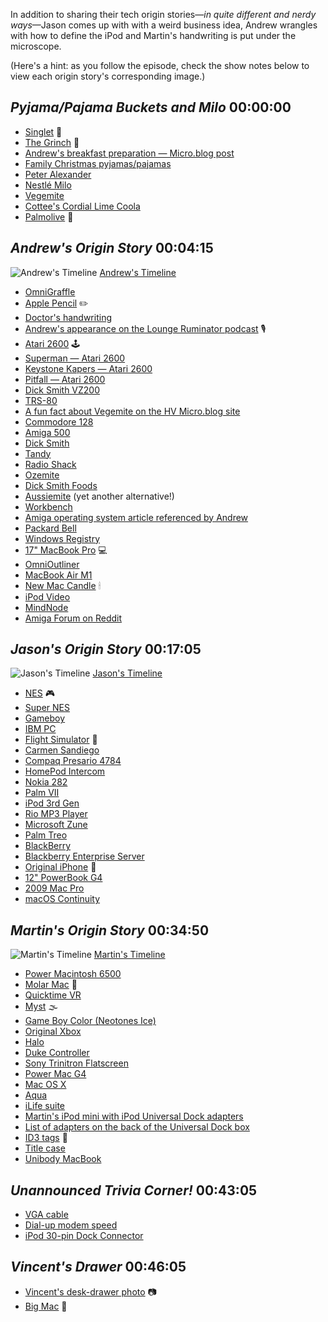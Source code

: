 In addition to sharing their tech origin stories—_in quite different and nerdy ways_—Jason comes up with with a weird business idea, Andrew wrangles with how to define the iPod and Martin's handwriting is put under the microscope.

(Here's a hint: as you follow the episode, check the show notes below to view each origin story's corresponding image.) 

## _Pyjama/Pajama Buckets and Milo_ 00:00:00
- [Singlet](https://www.merriam-webster.com/dictionary/singlet) 🎽
- [The Grinch](https://en.wikipedia.org/wiki/Grinch) 🎁
- [Andrew's breakfast preparation — Micro.blog post](https://blog.andrewcanion.com/2020/10/14/a-day-in.html)
- [Family Christmas pyjamas/pajamas](https://www.ecosia.org/images?q=family%20pajamas)
- [Peter Alexander](https://www.peteralexander.com.au/shop/en/peteralexander/)
- [Nestlé Milo](https://www.nestle.com/brands/allbrands/milo_foodservice)
- [Vegemite](https://en.wikipedia.org/wiki/Vegemite)
- [Cottee's Cordial Lime Coola](https://www.woolworths.com.au/shop/productdetails/362445/cottee-s-cordial-lime-coola)
- [Palmolive](https://www.palmolive.com/en-us) 🧼


## _Andrew's Origin Story_ 00:04:15
![Andrew's Timeline](https://cdn.hemisphericviews.com/Andrew_Timeline.png)
[Andrew's Timeline](cdn.hemisphericviews.com/Andrew_Timeline.png)
- [OmniGraffle](https://www.omnigroup.com/omnigraffle/)
- [Apple Pencil](https://www.apple.com/apple-pencil/) ✏️
- [Doctor's handwriting](https://en.wikipedia.org/wiki/Medical_prescription#Legibility_of_handwritten_prescriptions)
- [Andrew's appearance on the Lounge Ruminator podcast](https://loungeruminator.net/2020/06/02/28-a-potted-computing-history-with-special-ordinary-guest-andrew-canion/) 🎙
- [Atari 2600](https://en.wikipedia.org/wiki/Atari_2600) 🕹
- [Superman — Atari 2600](https://en.wikipedia.org/wiki/Superman_(Atari_2600))
- [Keystone Kapers — Atari 2600](https://en.wikipedia.org/wiki/Keystone_Kapers)
- [Pitfall — Atari 2600](https://en.wikipedia.org/wiki/Pitfall!)
- [Dick Smith VZ200](https://www.ricomputermuseum.org/collections-gallery/foreign-market-personal-computers/dick-smith-vz200)
- [TRS-80](https://en.wikipedia.org/wiki/TRS-80)
- [A fun fact about Vegemite on the HV Micro.blog site](https://hemisphericviews.micro.blog/2020/12/14/in-a-cent.html)
- [Commodore 128](https://en.wikipedia.org/wiki/Commodore_128)
- [Amiga 500](https://en.wikipedia.org/wiki/Amiga_500)
- [Dick Smith](https://www.dicksmith.com.au/da/)
- [Tandy](https://en.wikipedia.org/wiki/Tandy_Electronics)
- [Radio Shack](https://www.radioshack.com)
- [Ozemite](https://springgullyfoods.com.au/product/ozemite-gluten-free-yeast-spread-175g/)
- [Dick Smith Foods](https://dicksmithfoods.com.au)
- [Aussiemite](https://aussiemite.net) (yet another alternative!)
- [Workbench](https://en.wikipedia.org/wiki/Workbench_(AmigaOS))
- [Amiga operating system article referenced by Andrew](https://datagubbe.se/ltmag/)
- [Packard Bell](https://en.wikipedia.org/wiki/Packard_Bell)
- [Windows Registry](https://en.wikipedia.org/wiki/Windows_Registry)
- [17" MacBook Pro](https://everymac.com/systems/apple/macbook_pro/specs/macbook-pro-core-2-duo-2.4-17-santa-rosa-specs.html) 💻
- [OmniOutliner](https://www.omnigroup.com/omnioutliner/)
- [MacBook Air M1](https://www.apple.com/mac/m1/)
- [New Mac Candle](https://www.twelvesouth.com/products/inspire) 🕯
- [iPod Video](https://everymac.com/systems/apple/ipod/specs/ipod_5thgen.html)
- [MindNode](https://mindnode.com)
- [Amiga Forum on Reddit](https://www.reddit.com/r/amiga/)

## _Jason's Origin Story_ 00:17:05
![Jason's Timeline](https://cdn.hemisphericviews.com/Jason_Timeline.png)
[Jason's Timeline](cdn.hemisphericviews.com/Jason_Timeline.png)
- [NES](https://en.wikipedia.org/wiki/Nintendo_Entertainment_System) 🎮
- [Super NES](https://en.wikipedia.org/wiki/Super_Nintendo_Entertainment_System)
- [Gameboy](https://en.wikipedia.org/wiki/Game_Boy)
- [IBM PC](https://en.wikipedia.org/wiki/IBM_PC_compatible)
- [Flight Simulator](https://en.wikipedia.org/wiki/Microsoft_Flight_Simulator_1.0) 🛫
- [Carmen Sandiego](https://en.wikipedia.org/wiki/Where_in_the_World_Is_Carmen_Sandiego%3F_(1985_video_game))
- [Compaq Presario 4784](https://www.elhvb.com/mobokive/archive/Compaq/Presario/Presario%2047xx/4784/4784quickspecs.html)
- [HomePod Intercom](https://support.apple.com/guide/homepod/use-as-an-intercom-apdc2e0b5480/homepod)
- [Nokia 282](http://nokiamuseum.info/nokia-282/)
- [Palm VII](https://en.wikipedia.org/wiki/Palm_VII)
- [iPod 3rd Gen](https://en.wikipedia.org/wiki/List_of_iPod_models)
- [Rio MP3 Player](https://en.wikipedia.org/wiki/Rio_%28digital_audio_players%29)
- [Microsoft Zune](https://en.wikipedia.org/wiki/Zune)
- [Palm Treo](https://en.wikipedia.org/wiki/Palm_Treo)
- [BlackBerry](https://en.wikipedia.org/wiki/BlackBerry)
- [Blackberry Enterprise Server](https://en.wikipedia.org/wiki/BlackBerry_Unified_Endpoint_Manager)
- [Original iPhone](https://en.wikipedia.org/wiki/IPhone_(1st_generation)) 📱
- [12" PowerBook G4](https://everymac.com/systems/apple/powerbook_g4/specs/powerbook_g4_1.33_12.html)
- [2009 Mac Pro](https://support.apple.com/kb/SP506?locale=en_US)
- [macOS Continuity](https://www.apple.com/macos/continuity/)


## _Martin's Origin Story_ 00:34:50
![Martin's Timeline](https://cdn.hemisphericviews.com/Martin_Timeline.png)
[Martin's Timeline](cdn.hemisphericviews.com/Martin_Timeline.png)
- [Power Macintosh 6500](https://en.wikipedia.org/wiki/Power_Macintosh_6500)
- [Molar Mac](https://www.macstories.net/mac/the-power-macintosh-g3-all-in-one/) 🦷
- [Quicktime VR](https://en.wikipedia.org/wiki/QuickTime_VR)
- [Myst](https://en.wikipedia.org/wiki/Myst) 🌫
- [Game Boy Color (Neotones Ice)](https://en.wikipedia.org/wiki/List_of_Game_Boy_colors_and_styles#Game_Boy_Color)
- [Original Xbox](https://en.wikipedia.org/wiki/Xbox#First_generation:_Xbox)
- [Halo](https://en.wikipedia.org/wiki/Halo_(franchise))
- [Duke Controller](https://www.microsoft.com/en-us/p/hyperkin-duke-wired-controller/8xm0xhx3mk23)
- [Sony Trinitron Flatscreen](https://en.wikipedia.org/wiki/Trinitron)
- [Power Mac G4](https://en.wikipedia.org/wiki/Power_Mac_G4)
- [Mac OS X](https://en.wikipedia.org/wiki/MacOS)
- [Aqua](https://en.wikipedia.org/wiki/Aqua_(user_interface))
- [iLife suite](https://en.wikipedia.org/wiki/ILife)
- [Martin's iPod mini with iPod Universal Dock adapters](https://loungeruminator.net/wp-content/uploads/2020/12/2020-iPod-mini-and-iPod-Universal-Dock.jpg)
- [List of adapters on the back of the Universal Dock box](https://loungeruminator.net/wp-content/uploads/2020/12/2020-iPod-Universal-Dock-Box-Rear-with-Adapter-List.jpg)
- [ID3 tags](https://en.wikipedia.org/wiki/ID3) 🎵
- [Title case](https://en.wikipedia.org/wiki/Title_case)
- [Unibody MacBook](https://en.wikipedia.org/wiki/MacBook_Pro#Second_generation)


## _Unannounced Trivia Corner!_ 00:43:05
- [VGA cable](https://en.wikipedia.org/wiki/VGA_connector)
- [Dial-up modem speed](https://en.wikipedia.org/wiki/Modem#Evolution_of_dial-up_speeds)
- [iPod 30-pin Dock Connector](https://en.wikipedia.org/wiki/Dock_connector#Apple_30-pin_dock_connector)


## _Vincent's Drawer_ 00:46:05
- [Vincent's desk-drawer photo](https://cdn.hemisphericviews.com/Vincent_Drawer.jpeg) 📷
- [Big Mac](https://en.wikipedia.org/wiki/Big_Mac) 🍔
